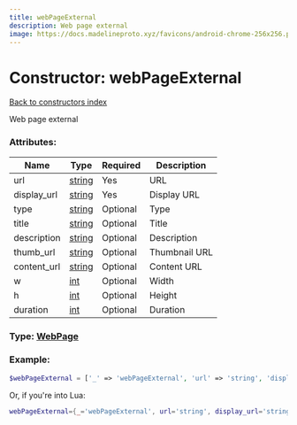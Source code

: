 ```yaml
---
title: webPageExternal
description: Web page external
image: https://docs.madelineproto.xyz/favicons/android-chrome-256x256.png
---
```

# Constructor: webPageExternal  
[Back to constructors index](index.md)



Web page external

### Attributes:

| Name     |    Type       | Required | Description |
|----------|---------------|----------|-------------|
|url|[string](../types/string.md) | Yes|URL|
|display\_url|[string](../types/string.md) | Yes|Display URL|
|type|[string](../types/string.md) | Optional|Type|
|title|[string](../types/string.md) | Optional|Title|
|description|[string](../types/string.md) | Optional|Description|
|thumb\_url|[string](../types/string.md) | Optional|Thumbnail URL|
|content\_url|[string](../types/string.md) | Optional|Content URL|
|w|[int](../types/int.md) | Optional|Width|
|h|[int](../types/int.md) | Optional|Height|
|duration|[int](../types/int.md) | Optional|Duration|



### Type: [WebPage](../types/WebPage.md)


### Example:

```php
$webPageExternal = ['_' => 'webPageExternal', 'url' => 'string', 'display_url' => 'string', 'type' => 'string', 'title' => 'string', 'description' => 'string', 'thumb_url' => 'string', 'content_url' => 'string', 'w' => int, 'h' => int, 'duration' => int];
```  


Or, if you're into Lua:

```lua
webPageExternal={_='webPageExternal', url='string', display_url='string', type='string', title='string', description='string', thumb_url='string', content_url='string', w=int, h=int, duration=int}

```


